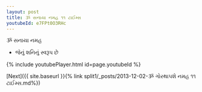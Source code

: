```yaml
---
layout: post
title: ૐ સનાયા નમહ ૧૧ ટાઈમ્સ
youtubeId: e7FPt0O3RHc
---
```

 
 
 ૐ સનાયા નમહ  
 
 -  જેનું શનિનું સ્વરૂપ છે 
 
  
 
  
 
 
 
 
 
 


{% include youtubePlayer.html id=page.youtubeId %}
 
[Next]({{ site.baseurl }}{% link  split1/_posts/2013-12-02-ૐ ગોરથાપશે નમહ ૧૧ ટાઈમ્સ.md%})
 
